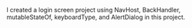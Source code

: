 I created a login screen project using NavHost, BackHandler, mutableStateOf, keyboardType, and AlertDialog in this project.
